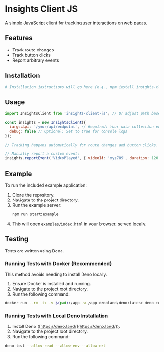 # Insights Client JS

A simple JavaScript client for tracking user interactions on web pages.

## Features

- Track route changes
- Track button clicks
- Report arbitrary events

## Installation

```bash
# Installation instructions will go here (e.g., npm install insights-client-js)
```

## Usage

```javascript
import InsightsClient from 'insights-client-js'; // Or adjust path based on installation

const insights = new InsightsClient({
  targetApi: '/your/api/endpoint', // Required: Your data collection endpoint
  debug: false // Optional: Set to true for console logs
});

// Tracking happens automatically for route changes and button clicks.

// Manually report a custom event:
insights.reportEvent('VideoPlayed', { videoId: 'xyz789', duration: 120 });
```

## Example

To run the included example application:

1.  Clone the repository.
2.  Navigate to the project directory.
3.  Run the example server:
    ```bash
    npm run start:example
    ```
4.  This will open `examples/index.html` in your browser, served locally.

## Testing

Tests are written using Deno.

### Running Tests with Docker (Recommended)

This method avoids needing to install Deno locally.

1. Ensure Docker is installed and running.
2. Navigate to the project root directory.
3. Run the following command:

```bash
docker run --rm -it -v $(pwd):/app -w /app denoland/deno:latest deno test --allow-read --allow-env --allow-net
```

### Running Tests with Local Deno Installation

1. Install Deno ([https://deno.land/](https://deno.land/)).
2. Navigate to the project root directory.
3. Run the following command:

```bash
deno test --allow-read --allow-env --allow-net
```
